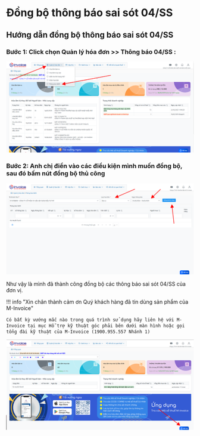 # **Đồng bộ thông báo sai sót 04/SS**

## **Hướng dẫn đồng bộ thông báo sai sót 04/SS**

### Bước 1: Click chọn Quản lý hóa đơn >> Thông báo 04/SS :

![Hình 1](../../assets/images/mSMI/msmi_dongBo04ss_1.png)

### Bước 2: Anh chị điền vào các điều kiện mình muốn đồng bộ, sau đó bấm nút đồng bộ thủ công

![Hình 2](../../assets/images/mSMI/msmi_dongBo04ss_2.png)

Như vậy là mình đã thành công đồng bộ các thông báo sai sót 04/SS của đơn vị.

!!! info "Xin chân thành cảm ơn Quý khách hàng đã tin dùng sản phẩm của M-Invoice"

    Có bất kỳ vướng mắc nào trong quá trình sử dụng hãy liên hệ với M-Invoice tại mục Hỗ trợ kỹ thuật góc phải bên dưới màn hình hoặc gọi tổng đài kỹ thuật của M-Invoice (1900.955.557 Nhánh 1)

![Hình 5](../../assets/images/mSMI/msmi_footer.png)
